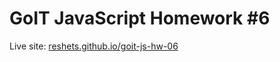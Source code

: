 # GoIT JavaScript Homework #6

Live site: [reshets.github.io/goit-js-hw-06](https://reshets.github.io/goit-js-hw-06/)
